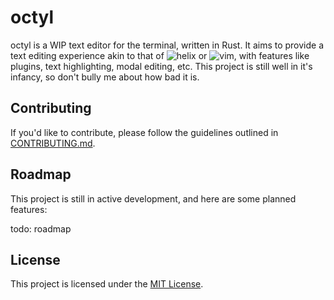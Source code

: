# octyl

octyl is a WIP text editor for the terminal, written in Rust. It aims to provide a text editing experience akin to that of ![helix](https://helix-editor.com/) or ![vim](https://www.vim.org/), with features like plugins, text highlighting, modal editing, etc. This project is still well in it's infancy, so don't bully me about how bad it is.

## Contributing

If you'd like to contribute, please follow the guidelines outlined in [CONTRIBUTING.md](CONTRIBUTING.md).

## Roadmap

This project is still in active development, and here are some planned features:

todo: roadmap

## License

This project is licensed under the [MIT License](LICENSE).
